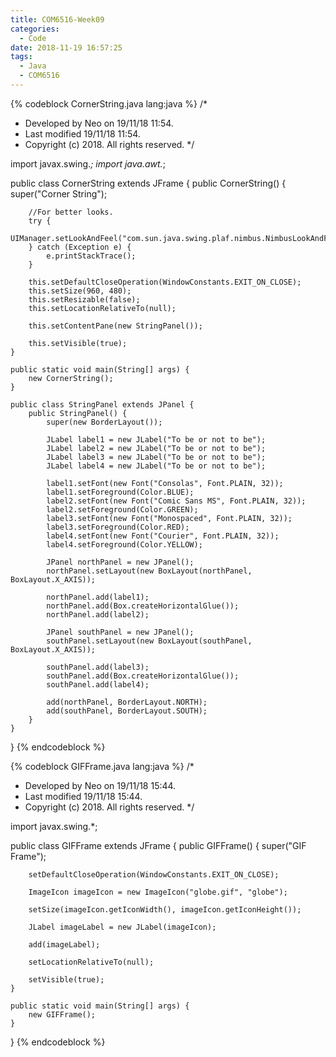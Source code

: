```yaml
---
title: COM6516-Week09
categories:
  - Code
date: 2018-11-19 16:57:25
tags:
  - Java
  - COM6516
---
```


{% codeblock CornerString.java lang:java %}
/*
 * Developed by Neo on 19/11/18 11:54.
 * Last modified 19/11/18 11:54.
 * Copyright (c) 2018. All rights reserved.
 */

import javax.swing.*;
import java.awt.*;

public class CornerString extends JFrame {
	public CornerString() {
		super("Corner String");

		//For better looks.
		try {
			UIManager.setLookAndFeel("com.sun.java.swing.plaf.nimbus.NimbusLookAndFeel");
		} catch (Exception e) {
			e.printStackTrace();
		}

		this.setDefaultCloseOperation(WindowConstants.EXIT_ON_CLOSE);
		this.setSize(960, 480);
		this.setResizable(false);
		this.setLocationRelativeTo(null);

		this.setContentPane(new StringPanel());

		this.setVisible(true);
	}

	public static void main(String[] args) {
		new CornerString();
	}

	public class StringPanel extends JPanel {
		public StringPanel() {
			super(new BorderLayout());

			JLabel label1 = new JLabel("To be or not to be");
			JLabel label2 = new JLabel("To be or not to be");
			JLabel label3 = new JLabel("To be or not to be");
			JLabel label4 = new JLabel("To be or not to be");

			label1.setFont(new Font("Consolas", Font.PLAIN, 32));
			label1.setForeground(Color.BLUE);
			label2.setFont(new Font("Comic Sans MS", Font.PLAIN, 32));
			label2.setForeground(Color.GREEN);
			label3.setFont(new Font("Monospaced", Font.PLAIN, 32));
			label3.setForeground(Color.RED);
			label4.setFont(new Font("Courier", Font.PLAIN, 32));
			label4.setForeground(Color.YELLOW);

			JPanel northPanel = new JPanel();
			northPanel.setLayout(new BoxLayout(northPanel, BoxLayout.X_AXIS));

			northPanel.add(label1);
			northPanel.add(Box.createHorizontalGlue());
			northPanel.add(label2);

			JPanel southPanel = new JPanel();
			southPanel.setLayout(new BoxLayout(southPanel, BoxLayout.X_AXIS));

			southPanel.add(label3);
			southPanel.add(Box.createHorizontalGlue());
			southPanel.add(label4);

			add(northPanel, BorderLayout.NORTH);
			add(southPanel, BorderLayout.SOUTH);
		}
	}
}
{% endcodeblock %}
<!--more-->
{% codeblock GIFFrame.java lang:java %}
/*
 * Developed by Neo on 19/11/18 15:44.
 * Last modified 19/11/18 15:44.
 * Copyright (c) 2018. All rights reserved.
 */

import javax.swing.*;

public class GIFFrame extends JFrame {
	public GIFFrame() {
		super("GIF Frame");

		setDefaultCloseOperation(WindowConstants.EXIT_ON_CLOSE);

		ImageIcon imageIcon = new ImageIcon("globe.gif", "globe");

		setSize(imageIcon.getIconWidth(), imageIcon.getIconHeight());

		JLabel imageLabel = new JLabel(imageIcon);

		add(imageLabel);

		setLocationRelativeTo(null);

		setVisible(true);
	}

	public static void main(String[] args) {
		new GIFFrame();
	}
}
{% endcodeblock %}